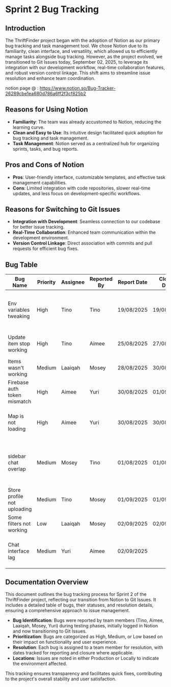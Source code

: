 # Sprint 2 Bug Tracking

## Introduction

The ThriftFinder project began with the adoption of Notion as our primary bug tracking and task management tool. We chose Notion due to its familiarity, clean interface, and versatility, which allowed us to efficiently manage tasks alongside bug tracking. However, as the project evolved, we transitioned to Git Issues today, September 02, 2025, to leverage its integration with our development workflow, real-time collaboration features, and robust version control linkage. This shift aims to streamline issue resolution and enhance team coordination.

notion page @ : https://www.notion.so/Bug-Tracker-26289cbe1ea680d786a6ff2f3cf825b2

## Reasons for Using Notion

- **Familiarity**: The team was already accustomed to Notion, reducing the learning curve.
- **Clean and Easy to Use**: Its intuitive design facilitated quick adoption for bug tracking and task management.
- **Task Management**: Notion served as a centralized hub for organizing sprints, tasks, and bug reports.

## Pros and Cons of Notion

- **Pros**: User-friendly interface, customizable templates, and effective task management capabilities.
- **Cons**: Limited integration with code repositories, slower real-time updates, and less focus on development-specific workflows.

## Reasons for Switching to Git Issues

- **Integration with Development**: Seamless connection to our codebase for better issue tracking.
- **Real-Time Collaboration**: Enhanced team communication within the development environment.
- **Version Control Linkage**: Direct association with commits and pull requests for efficient bug fixes.

## Bug Table

| Bug Name                     | Priority | Assignee | Reported By | Report Date | Closed Date | Description                                                       | Page           | Location   |
| ---------------------------- | -------- | -------- | ----------- | ----------- | ----------- | ----------------------------------------------------------------- | -------------- | ---------- |
| Env variables tweaking       | High     | Tino     | Tino        | 19/08/2025  | 19/08/2025  | The login is failing because the Firebase values are wrong        | Login/Sign-Up  | Production |
| Update item stop working     | High     | Tino     | Aimee       | 25/08/2025  | 27/08/2025  | Update item functionality is unresponsive                         | Store Creation | Production |
| Items wasn't working         | Medium   | Laaiqah  | Mosey       | 28/08/2025  | 30/08/2025  | Items page fails to load any listings                             | Item Detail    | Locally    |
| Firebase auth token mismatch | High     | Aimee    | Yuri        | 30/08/2025  | 01/09/2025  | Token mismatch causing login failures                             | Authentication | Production |
| Map is not loading           | High     | Aimee    | Yuri        | 30/08/2025  | 30/08/2025  | The map for finding store is not loading when I run it on my side | Customer/Home  | Locally    |
| sidebar chat overlap         | Medium   | Mosey    | Tino        | 01/08/2025  | 01/08/2025  | siderbar drawer overlaps with the chat page on the customers side | Cart Drawer    | Production |
| Store profile not uploading  | Medium   | Tino     | Mosey       | 01/09/2025  | 01/09/2025  | Name says it all                                                  | Store Creation | Locally    |
| Some filters not working     | Low      | Laaiqah  | Mosey       | 02/09/2025  | 02/09/2025  | Filters not working consistently                                  | Customer/Store | Locally    |
| Chat interface lag           | Medium   | Yuri     | Aimee       | 02/09/2025  |             | Chat messages are delayed during peak usage                       | Chat Interface | Locally    |

## Documentation Overview

This document outlines the bug tracking process for Sprint 2 of the ThriftFinder project, reflecting our transition from Notion to Git Issues. It includes a detailed table of bugs, their statuses, and resolution details, ensuring a comprehensive approach to issue management.

- **Bug Identification**: Bugs were reported by team members (Tino, Aimee, Laaiqah, Mosey, Yuri) during testing phases, initially logged in Notion and now transitioning to Git Issues.
- **Prioritization**: Bugs are categorized as High, Medium, or Low based on their impact on functionality and user experience.
- **Resolution**: Each bug is assigned to a team member for resolution, with dates tracked for reporting and closure where applicable.
- **Locations**: Issues are noted in either Production or Locally to indicate the environment affected.

This tracking ensures transparency and facilitates quick fixes, contributing to the project's overall stability and user satisfaction.
